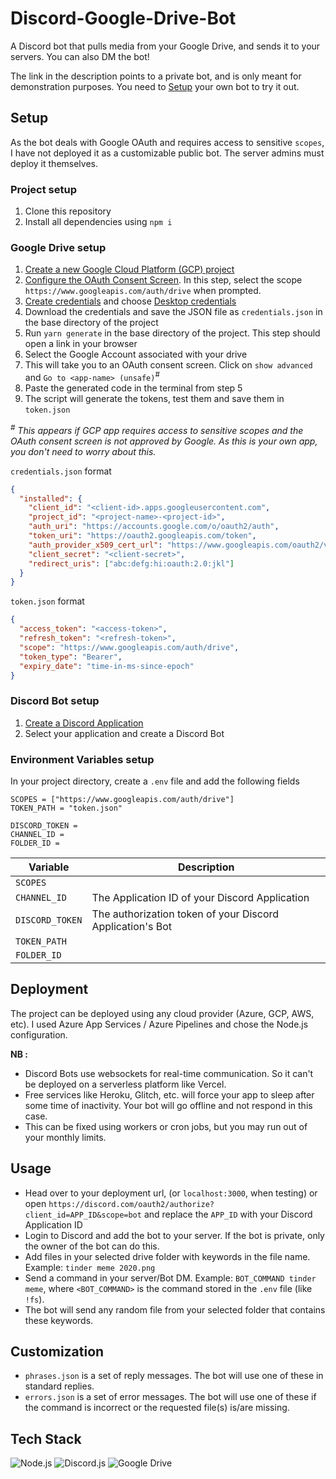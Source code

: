 # Discord-Google-Drive-Bot

A Discord bot that pulls media from your Google Drive, and sends it to your servers. You can also DM the bot!

The link in the description points to a private bot, and is only meant for demonstration purposes. You need to [Setup](https://github.com/kausko/Discord-Google-Drive-Bot#setup) your own bot to try it out.

## Setup

As the bot deals with Google OAuth and requires access to sensitive `scopes`, I have not deployed it as a customizable public bot. The server admins must deploy it themselves.

### Project setup

1. Clone this repository
1. Install all dependencies using `npm i`

### Google Drive setup

1. [Create a new Google Cloud Platform (GCP) project](https://developers.google.com/workspace/guides/create-project#create_a_new_google_cloud_platform_gcp_project)
1. [Configure the OAuth Consent Screen](https://developers.google.com/workspace/guides/create-credentials#configure_the_oauth_consent_screen). In this step, select the scope `https://www.googleapis.com/auth/drive` when prompted.
1. [Create credentials](https://developers.google.com/workspace/guides/create-credentials#create_a_credential) and choose [Desktop credentials](https://developers.google.com/workspace/guides/create-credentials#desktop)
1. Download the credentials and save the JSON file as `credentials.json` in the base directory of the project
1. Run `yarn generate` in the base directory of the project. This step should open a link in your browser
1. Select the Google Account associated with your drive
1. This will take you to an OAuth consent screen. Click on `show advanced` and `Go to <app-name> (unsafe)`<sup>#</sup>
1. Paste the generated code in the terminal from step 5
1. The script will generate the tokens, test them and save them in `token.json`

_<sup>#</sup> This appears if GCP app requires access to sensitive scopes and the OAuth consent screen is not approved by Google. As this is your own app, you don't need to worry about this._

`credentials.json` format

```json
{
  "installed": {
    "client_id": "<client-id>.apps.googleusercontent.com",
    "project_id": "<project-name>-<project-id>",
    "auth_uri": "https://accounts.google.com/o/oauth2/auth",
    "token_uri": "https://oauth2.googleapis.com/token",
    "auth_provider_x509_cert_url": "https://www.googleapis.com/oauth2/v1/certs",
    "client_secret": "<client-secret>",
    "redirect_uris": ["abc:defg:hi:oauth:2.0:jkl"]
  }
}
```

`token.json` format

```json
{
  "access_token": "<access-token>",
  "refresh_token": "<refresh-token>",
  "scope": "https://www.googleapis.com/auth/drive",
  "token_type": "Bearer",
  "expiry_date": "time-in-ms-since-epoch"
}
```

### Discord Bot setup

1. [Create a Discord Application](https://discord.com/developers/applications)
1. Select your application and create a Discord Bot

### Environment Variables setup

In your project directory, create a `.env` file and add the following fields

```dosini
SCOPES = ["https://www.googleapis.com/auth/drive"]
TOKEN_PATH = "token.json"

DISCORD_TOKEN =
CHANNEL_ID =
FOLDER_ID =

```

| Variable        | Description                                               |
| --------------- | --------------------------------------------------------- |
| `SCOPES`        |                                                           |
| `CHANNEL_ID`    | The Application ID of your Discord Application            |
| `DISCORD_TOKEN` | The authorization token of your Discord Application's Bot |
| `TOKEN_PATH`    |                                                           |
| `FOLDER_ID`     |                                                           |

## Deployment

The project can be deployed using any cloud provider (Azure, GCP, AWS, etc). I used Azure App Services / Azure Pipelines and chose the Node.js configuration.

**NB :**

- Discord Bots use websockets for real-time communication. So it can't be deployed on a serverless platform like Vercel.
- Free services like Heroku, Glitch, etc. will force your app to sleep after some time of inactivity. Your bot will go offline and not respond in this case.
- This can be fixed using workers or cron jobs, but you may run out of your monthly limits.

## Usage

- Head over to your deployment url, (or `localhost:3000`, when testing) or open `https://discord.com/oauth2/authorize?client_id=APP_ID&scope=bot` and replace the `APP_ID` with your Discord Application ID
- Login to Discord and add the bot to your server. If the bot is private, only the owner of the bot can do this.
- Add files in your selected drive folder with keywords in the file name. Example: `tinder meme 2020.png`
- Send a command in your server/Bot DM. Example: `BOT_COMMAND tinder meme`, where `<BOT_COMMAND>` is the command stored in the `.env` file (like `!fs`).
- The bot will send any random file from your selected folder that contains these keywords.

## Customization

- `phrases.json` is a set of reply messages. The bot will use one of these in standard replies.
- `errors.json` is a set of error messages. The bot will use one of these if the command is incorrect or the requested file(s) is/are missing.

## Tech Stack

![Node.js](https://img.shields.io/badge/Node.js-43853D?style=for-the-badge&logo=node.js&logoColor=white)
![Discord.js](https://img.shields.io/badge/Discord.js-7289DA?style=for-the-badge&logo=discord&logoColor=white)
![Google Drive](https://img.shields.io/badge/Azure-0089D6?style=for-the-badge&logo=microsoft-azure&logoColor=white)
